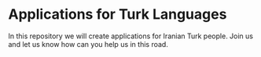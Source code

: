 # Applications for Turk Languages
In this repository we will create applications for Iranian Turk people. Join us and let us know how can you help us in this road.
